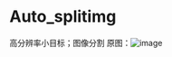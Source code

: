 # Auto_splitimg
高分辨率小目标；图像分割
原图：![image](https://user-images.githubusercontent.com/57471141/114347201-2949c700-9b97-11eb-9e66-e94ea9157562.png)
